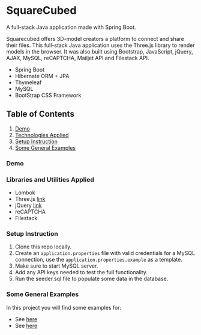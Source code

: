 # SquareCubed
A full-stack Java application made with Spring Boot.

Squarecubed offers 3D-model creators a platform to connect and share their files. This full-stack Java application uses the Three.js library to render models in the browser. It was also built using Bootstrap, JavaScript, jQuery, AJAX, MySQL, reCAPTCHA, Mailjet API and Filestack API.

- Spring Boot 
- Hibernate ORM + JPA
- Thymeleaf
- MySQL
- BootStrap CSS Framework

## Table of Contents
1. [Demo](https://github.com/codeup-capstone-3d-printing-club/capstone-3d-printing#demo)
2. [Technologies Applied](https://github.com/codeup-capstone-3d-printing-club/capstone-3d-printing#libraries-and-utilities-applied)
3. [Setup Instruction](https://github.com/codeup-capstone-3d-printing-club/capstone-3d-printing#setup-instruction)
4. [Some General Examples](https://github.com/codeup-capstone-3d-printing-club/capstone-3d-printing#some-general-examples)

### Demo

### Libraries and Utilities Applied

- Lombok
- Three.js [link](https://https://threejs.org//)
- jQuery [link](https://jquery.com/)
- reCAPTCHA
- Filestack

### Setup Instruction

1. Clone this repo locally.
1. Create an `application.properties` file with valid credentials for a MySQL connection, use the `application.properties.example` as a template.
1. Make sure to start MySQL server.
1. Add any API keys needed to test the full functionality.
1. Run the seeder.sql file to populate some data in the database.

### Some General Examples

In this project you will find some examples for:
- See [here]()
- See [here]()
